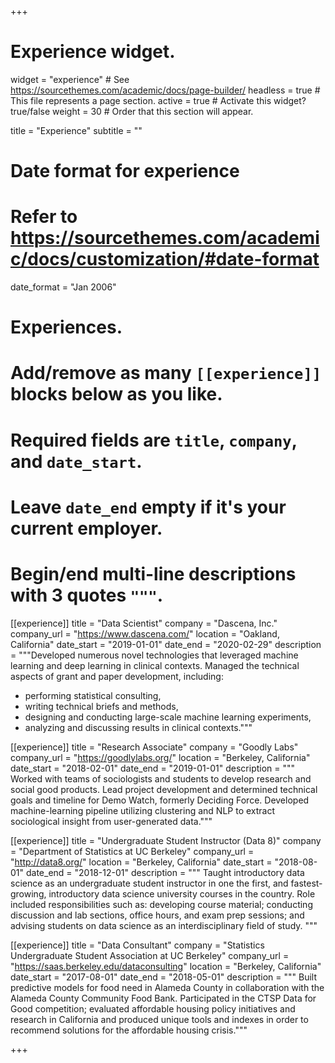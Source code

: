 +++
# Experience widget.
widget = "experience"  # See https://sourcethemes.com/academic/docs/page-builder/
headless = true  # This file represents a page section.
active = true  # Activate this widget? true/false
weight = 30  # Order that this section will appear.

title = "Experience"
subtitle = ""

# Date format for experience
#   Refer to https://sourcethemes.com/academic/docs/customization/#date-format
date_format = "Jan 2006"

# Experiences.
#   Add/remove as many `[[experience]]` blocks below as you like.
#   Required fields are `title`, `company`, and `date_start`.
#   Leave `date_end` empty if it's your current employer.
#   Begin/end multi-line descriptions with 3 quotes `"""`.
[[experience]]
  title = "Data Scientist"
  company = "Dascena, Inc."
  company_url = "https://www.dascena.com/"
  location = "Oakland, California"
  date_start = "2019-01-01"
  date_end = "2020-02-29"
  description = """Developed numerous novel technologies that leveraged machine learning and deep learning in clinical contexts. Managed the technical aspects of grant and paper development, including: 
  * performing statistical consulting, 
  * writing technical briefs and methods, 
  * designing and conducting large-scale machine learning experiments, 
  * analyzing and discussing results in clinical contexts."""

[[experience]]
  title = "Research Associate"
  company = "Goodly Labs"
  company_url = "https://goodlylabs.org/"
  location = "Berkeley, California"
  date_start = "2018-02-01"
  date_end = "2019-01-01"
  description = """ Worked with teams of sociologists and students to develop research and social good products. Lead project development and determined technical goals and timeline for Demo Watch, formerly Deciding Force. Developed machine-learning pipeline utilizing clustering and NLP to extract sociological insight from user-generated data."""

[[experience]]
  title = "Undergraduate Student Instructor (Data 8)"
  company = "Department of Statistics at UC Berkeley"
  company_url = "http://data8.org/"
  location = "Berkeley, California"
  date_start = "2018-08-01"
  date_end = "2018-12-01"
  description = """ Taught introductory data science as an undergraduate student instructor in one the first, and fastest-growing, introductory data science university courses in the country. Role included responsibilities such as: developing course material; conducting discussion and lab sections, office hours, and exam prep sessions; and advising students on data science as an interdisciplinary field of study. """

[[experience]]
  title = "Data Consultant"
  company = "Statistics Undergraduate Student Association at UC Berkeley"
  company_url = "https://saas.berkeley.edu/dataconsulting"
  location = "Berkeley, California"
  date_start = "2017-08-01"
  date_end = "2018-05-01"
  description = """ Built predictive models for food need in Alameda County in collaboration with the Alameda County Community Food Bank. Participated in the CTSP Data for Good competition; evaluated affordable housing policy initiatives and research in California and produced unique tools and indexes in order to recommend solutions for the affordable housing crisis."""

+++
